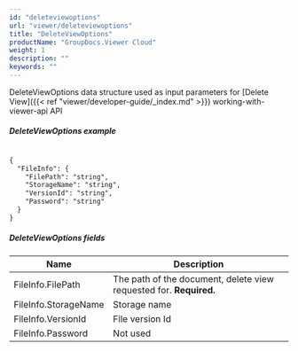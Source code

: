 ```yaml
---
id: "deleteviewoptions"
url: "viewer/deleteviewoptions"
title: "DeleteViewOptions"
productName: "GroupDocs.Viewer Cloud"
weight: 1
description: ""
keywords: ""
---
```


DeleteViewOptions data structure used as input parameters for [Delete View]({{< ref "viewer/developer-guide/_index.md" >}}) working-with-viewer-api API

##### DeleteViewOptions example #####

```html

{
  "FileInfo": {
    "FilePath": "string",
    "StorageName": "string",
    "VersionId": "string",
    "Password": "string"
  }
}

```

##### DeleteViewOptions fields #####

|Name|Description
|---|---
|FileInfo.FilePath|The path of the document, delete view requested for. **Required.**
|FileInfo.StorageName|Storage name
|FileInfo.VersionId|File version Id
|FileInfo.Password|Not used

